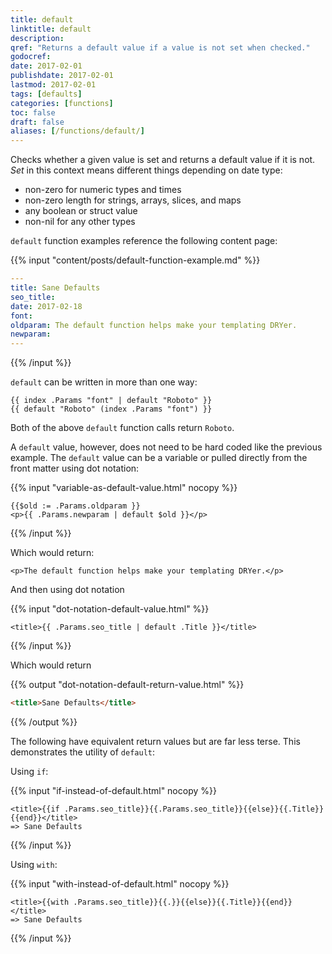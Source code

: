 ```yaml
---
title: default
linktitle: default
description:
qref: "Returns a default value if a value is not set when checked."
godocref:
date: 2017-02-01
publishdate: 2017-02-01
lastmod: 2017-02-01
tags: [defaults]
categories: [functions]
toc: false
draft: false
aliases: [/functions/default/]
---
```


Checks whether a given value is set and returns a default value if it is not. *Set* in this context means different things depending on date type:

* non-zero for numeric types and times
* non-zero length for strings, arrays, slices, and maps
* any boolean or struct value
* non-nil for any other types

`default` function examples reference the following content page:

{{% input "content/posts/default-function-example.md" %}}
```yaml
---
title: Sane Defaults
seo_title:
date: 2017-02-18
font:
oldparam: The default function helps make your templating DRYer.
newparam:
---
```
{{% /input %}}

`default` can be written in more than one way:

```golang
{{ index .Params "font" | default "Roboto" }}
{{ default "Roboto" (index .Params "font") }}
```

Both of the above `default` function calls return `Roboto`.

A `default` value, however, does not need to be hard coded like the previous example. The `default` value can be a variable or pulled directly from the front matter using dot notation:

{{% input "variable-as-default-value.html" nocopy %}}
```golang
{{$old := .Params.oldparam }}
<p>{{ .Params.newparam | default $old }}</p>
```
{{% /input %}}

Which would return:

```
<p>The default function helps make your templating DRYer.</p>
```

And then using dot notation

{{% input "dot-notation-default-value.html" %}}
```golang
<title>{{ .Params.seo_title | default .Title }}</title>
```
{{% /input %}}

Which would return

{{% output "dot-notation-default-return-value.html" %}}
```html
<title>Sane Defaults</title>
```
{{% /output %}}

The following have equivalent return values but are far less terse. This demonstrates the utility of `default`:

Using `if`:

{{% input "if-instead-of-default.html" nocopy %}}
```golang
<title>{{if .Params.seo_title}}{{.Params.seo_title}}{{else}}{{.Title}}{{end}}</title>
=> Sane Defaults
```
{{% /input %}}

Using `with`:

{{% input "with-instead-of-default.html" nocopy %}}
```golang
<title>{{with .Params.seo_title}}{{.}}{{else}}{{.Title}}{{end}}</title>
=> Sane Defaults
```
{{% /input %}}





